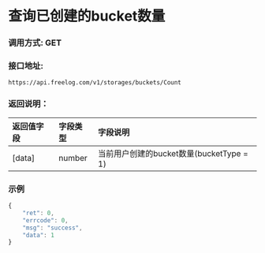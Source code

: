 # 查询已创建的bucket数量

### 调用方式: GET

### 接口地址:

```
https://api.freelog.com/v1/storages/buckets/Count
```


### 返回说明：

| 返回值字段 | 字段类型 | 字段说明 |
| :--- | :--- | :--- |
| [data] | number | 当前用户创建的bucket数量(bucketType = 1) |


### 示例

```js
{
	"ret": 0,
	"errcode": 0,
	"msg": "success",
	"data": 1
}
```